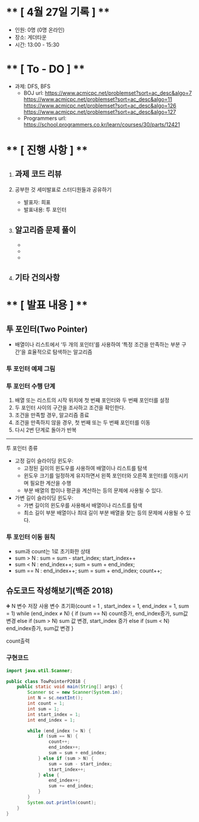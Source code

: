 # ** [ 4월 27일 기록 ] **
- 인원: 0명 (0명 온라인)
- 장소: 게더타운
- 시간: 13:00 - 15:30

# ** [ To - DO ] **
- 과제: DFS, BFS
    - BOJ url: https://www.acmicpc.net/problemset?sort=ac_desc&algo=7
               https://www.acmicpc.net/problemset?sort=ac_desc&algo=11
               https://www.acmicpc.net/problemset?sort=ac_desc&algo=126
               https://www.acmicpc.net/problemset?sort=ac_desc&algo=127
    - Programmers url: https://school.programmers.co.kr/learn/courses/30/parts/12421

# ** [ 진행 사항 ] **
1. 과제 코드 리뷰
    - 

2. 공부한 것 세미발표로 스터디원들과 공유하기
    - 발표자: 희표
    - 발표내용: 투 포인터

3. 알고리즘 문제 풀이
    - 
    - 
    - 
    - 

4. 기타 건의사항
    - 

# ** [ 발표 내용 ] **
투 포인터(Two Pointer)
--------------------------------------------------

* 배열이나 리스트에서 ‘두 개의 포인터’를 사용하여 ‘특정 조건을 만족하는 부분 구간’을 효율적으로 탐색하는 알고리즘

### 투 포인터 예제 그림


### 투 포인터 수행 단계
1. 배열 또는 리스트의 시작 위치에 첫 번쨰 포인터와 두 번째 포인터를 설정 
2. 두 포인터 사이의 구간을 조사하고 조건을 확인한다. 
3. 조건을 만족할 경우, 알고리즘 종료 
4. 조건을 만족하지 않을 경우, 첫 번째 또는 두 번째 포인터를 이동
5. 다시 2번 단계로 돌아가 반복

--------------------------------------------------
투 포인터 종류

* 고정 길이 슬라이딩 윈도우:
    * 고정된 길이의 윈도우를 사용하여 배열이나 리스트를 탐색 
    * 윈도우 크기를 일정하게 유지하면서 왼쪽 포인터와 오른쪽 포인터를 이동시키며 필요한 계산을 수행 
    * 부분 배열의 합이나 평균을 계산하는 등의 문제에 사용될 수 있다.
* 가변 길이 슬라이딩 윈도우:
    * 가변 길이의 윈도우를 사용해서 배열이나 리스트를 탐색 
    * 최소 길이 부분 배열이나 최대 길이 부분 배열을 찾는 등의 문제에 사용될 수 있다.

### 투 포인터 이동 원칙
- sum과 count는 1로 초기화한 상태
- sum > N : sum = sum - start_index; start_index++
- sum < N : end_index++; sum = sum + end_index;
- sum == N : end_index++; sum = sum + end_index; count++;

## 슈도코드 작성해보기(백준 2018)

<aside>
➕ N 변수 저장
사용 변수 초기화(count = 1 , start_index = 1, end_index = 1, sum = 1)
while (end_index ≠ N) {
if (sum == N) count증가, end_index증가, sum값 변경
else if (sum > N) sum 값 변경, start_index 증가
else if (sum < N) end_index증가, sum값 변경
}

count출력

</aside>

### 구현코드
```java
import java.util.Scanner;

public class TowPointerP2018 {
    public static void main(String[] args) {
        Scanner sc = new Scanner(System.in);
        int N = sc.nextInt();
        int count = 1;
        int sum = 1;
        int start_index = 1;
        int end_index = 1;

        while (end_index != N) {
            if (sum == N) {
                count++;
                end_index++;
                sum = sum + end_index;
            } else if (sum > N) {
                sum = sum - start_index;
                start_index++;
            } else {
                end_index++;
                sum += end_index;
            }
        }
        System.out.println(count);
    }
}
```